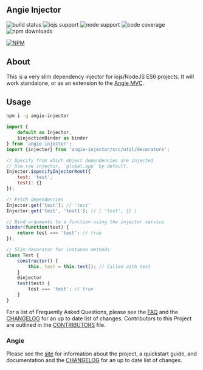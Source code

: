 ## Angie Injector

![build status](https://travis-ci.org/benderTheCrime/angie-injector.svg?branch=master "build status")
![iojs support](https://img.shields.io/badge/iojs-1.7.1+-brightgreen.svg "iojs support")
![node support](https://img.shields.io/badge/node-0.12.0+-brightgreen.svg "node support")
![code coverage](https://rawgit.com/benderTheCrime/angie-injector/master/svg/coverage.svg "code coverage")
![npm downloads](https://img.shields.io/npm/dm/angie-injector.svg "npm downloads")

[![NPM](https://nodei.co/npm/angie-injector.png?downloads=true&downloadRank=true&stars=true)](https://nodei.co/npm/angie-injector/)

## About
This is a very slim dependency injector for iojs/NodeJS ES6 projects. It will work standalone, or as an extension to the [Angie MVC](https://github.com/benderTheCrime/angie).

## Usage
```bash
npm i -g angie-injector
```
```javascript
import {
    default as Injector,
    $injectionBinder as binder
} from 'angie-injector';
import {injector} from 'angie-injector/src/util/decorators';

// Specify from which object dependencies are injected
// Use raw injector, `global.app` by default.
Injector.$specifyInjectorRoot({
    test: 'test',
    test1: {}
});

// Fetch dependencies
Injector.get('test'); // 'test'
Injector.get('test', 'test1'); // [ 'test', {} ]

// Bind arguments to a function using the injector service
binder(function(test) {
    return test === 'test'; // true
});

// Slim decorator for instance methods
class Test {
    constructor() {
        this._test = this.test(); // Called with test
    }
    @injector
    test(test) {
        test === 'test'; // true
    }
}
```

For a list of Frequently Asked Questions, please see the [FAQ](https://github.com/benderTheCrime/angie-injector/blob/master/FAQ.md "FAQ") and the [CHANGELOG](https://github.com/benderTheCrime/angie-injector/blob/master/CHANGELOG.md "CHANGELOG") for an up to date list of changes. Contributors to this Project are outlined in the [CONTRIBUTORS](https://github.com/benderTheCrime/angie-injector/blob/master/CONTRIBUTORS.md "CONTRIBUTORS") file.

### Angie
Please see the [site](http://benderthecrime.github.io/angie/) for information about the project, a quickstart guide, and documentation and the [CHANGELOG](https://github.com/benderTheCrime/angie/blob/master/CHANGELOG.md) for an up to date list of changes.
